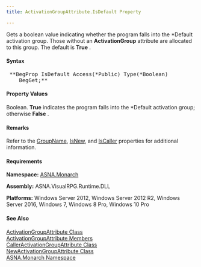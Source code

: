 ```yaml
---
title: ActivationGroupAttribute.IsDefault Property

---
```


Gets a boolean value indicating whether the program falls into the *Default activation group. Those without an **ActivationGroup** attribute are allocated to this group. The default is **True** .

#### Syntax
<pre class="syntax"> **BegProp IsDefault Access(*Public) Type(*Boolean)
    BegGet;**  </pre>

#### Property Values
Boolean. **True** indicates the program falls into the *Default activation group; otherwise **False** .

#### Remarks
Refer to the [ GroupName](activation-group-attribute-class-group-name-property.html), [ IsNew](activation-group-attribute-classIs-new-property.html), and [ IsCaller](activation-group-attribute-classIs-caller-property.html) properties for additional information.
<!-- start -->

#### Requirements
**Namespace:** [ASNA.Monarch](monarch-namespace.html)

**Assembly:** ASNA.VisualRPG.Runtime.DLL

**Platforms:** Windows Server 2012, Windows Server 2012 R2, Windows Server 2016, Windows 7, Windows 8 Pro, Windows 10 Pro
<!-- end -->

#### See Also
[ ActivationGroupAttribute Class](activation-group-attribute-class.html) <br clear="none" /> [ ActivationGroupAttribute Members](activation-group-attribute-class-members.html) <br clear="none" /> [ CallerActivationGroupAttribute Class](caller-activation-group-attribute-class.html) <br clear="none" /> [ NewActivationGroupAttribute Class](new-activation-group-attribute-class.html) <br clear="none" />[ASNA.Monarch Namespace](monarch-namespace.html)
